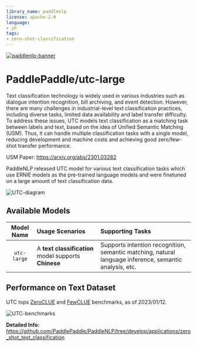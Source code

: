 ```yaml
---
library_name: paddlenlp
license: apache-2.0
language:
- zh
tags:
- zero-shot-classification
---
```


[![paddlenlp-banner](https://user-images.githubusercontent.com/1371212/175816733-8ec25eb0-9af3-4380-9218-27c154518258.png)](https://github.com/PaddlePaddle/PaddleNLP)

# PaddlePaddle/utc-large

Text classification technology is widely used in various industries such as dialogue intention recognition, bill archiving, and event detection. 
However, there are many challenges in industrial-level text classification practices, including diverse tasks, limited data availability and label transfer difficulty. 
To address these issues, UTC models text classification as a matching task between labels and text, based on the idea of Unified Semantic Matching (USM).
Thus, it can handle multiple classification tasks with a single model, reducing development and machine costs and achieving good zero/few-shot transfer performance.



USM Paper: https://arxiv.org/abs/2301.03282

PaddleNLP released UTC model for various text classification tasks which use ERNIE models as the pre-trained language models and were finetuned on a large amount of text classification data.


![UTC-diagram](https://user-images.githubusercontent.com/25607475/212268807-66181bcb-d3f9-4086-9d4a-de4d1d0933c2.png)


## Available Models

|     Model Name   |        Usage Scenarios     |       Supporting Tasks        |
| :--------------: | :------------------------- | :---------------------------- |
| `utc-large`      | A **text classification** model supports **Chinese** | Supports intention recognition, semantic matching, natural language inference, semantic analysis, etc. |


## Performance on Text Dataset

UTC tops [ZeroCLUE](https://www.cluebenchmarks.com/zeroclue.html) and [FewCLUE](https://www.cluebenchmarks.com/fewclue.html) benchmarks, as of 2023/01/12.

![UTC-benchmarks](https://s3.amazonaws.com/moonup/production/uploads/1675419368924-62d7bc8c63583ad7bf1d665a.png)



**Detailed Info:** https://github.com/PaddlePaddle/PaddleNLP/tree/develop/applications/zero_shot_text_classification
 